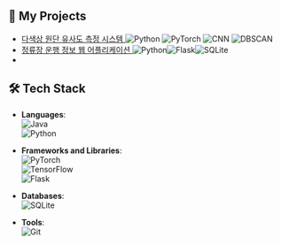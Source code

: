 ## 🌟 My Projects
- [ 다색상 원단 유사도 측정 시스템 ](https://github.com/inu-ese-capstone-design-team-YSN)
  ![Python](https://img.shields.io/badge/-Python-3776AB?logo=python&logoColor=white&style=flat-square)
  ![PyTorch](https://img.shields.io/badge/-PyTorch-EE4C2C?logo=pytorch&logoColor=white&style=flat-square)
  ![CNN](https://img.shields.io/badge/-CNN-FF6F00?style=flat-square)
  ![DBSCAN](https://img.shields.io/badge/-DBSCAN-4CAF50?style=flat-square)
- [ 정류장 운행 정보 웹 어플리케이션 ](https://github.com/Data-Driven-Web-Application)![Python](https://img.shields.io/badge/-Python-3776AB?logo=python&logoColor=white&style=flat-square)![Flask](https://img.shields.io/badge/-Flask-000000?logo=flask&logoColor=white&style=flat-square)![SQLite](https://img.shields.io/badge/-SQLite-003B57?logo=sqlite&logoColor=white&style=flat-square)
- 
## 🛠️ Tech Stack
- **Languages**:  
  ![Java](https://img.shields.io/badge/-Java-007396?logo=java&logoColor=white&style=flat-square)  
  ![Python](https://img.shields.io/badge/-Python-3776AB?logo=python&logoColor=white&style=flat-square)

- **Frameworks and Libraries**:  
  ![PyTorch](https://img.shields.io/badge/-PyTorch-EE4C2C?logo=pytorch&logoColor=white&style=flat-square)  
  ![TensorFlow](https://img.shields.io/badge/-TensorFlow-FF6F00?logo=tensorflow&logoColor=white&style=flat-square)  
  ![Flask](https://img.shields.io/badge/-Flask-000000?logo=flask&logoColor=white&style=flat-square)

- **Databases**:  
  ![SQLite](https://img.shields.io/badge/-SQLite-003B57?logo=sqlite&logoColor=white&style=flat-square)

- **Tools**:  
  ![Git](https://img.shields.io/badge/-Git-F05032?logo=git&logoColor=white&style=flat-square)  
